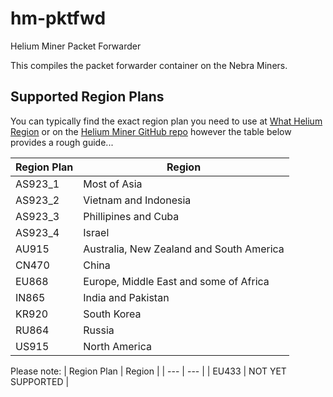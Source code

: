 # hm-pktfwd
Helium Miner Packet Forwarder

This compiles the packet forwarder container on the Nebra Miners.

## Supported Region Plans

You can typically find the exact region plan you need to use at [What Helium Region](https://whatheliumregion.xyz/) or on the [Helium Miner GitHub repo](https://github.com/helium/miner/blob/master/priv/countries_reg_domains.csv) however the table below provides a rough guide...

| Region Plan | Region |
| --- | --- |
| AS923_1 | Most of Asia |
| AS923_2 | Vietnam and Indonesia |
| AS923_3 | Phillipines and Cuba |
| AS923_4 | Israel |
| AU915 | Australia, New Zealand and South America|
| CN470 | China |
| EU868 | Europe, Middle East and some of Africa |
| IN865 | India and Pakistan |
| KR920 | South Korea |
| RU864 | Russia |
| US915 | North America |

Please note:
| Region Plan | Region |
| --- | --- |
| EU433 | NOT YET SUPPORTED |


